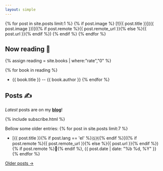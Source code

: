 ```yaml
---
layout: simple
---
```


{% for post in site.posts limit:1 %}
{% if post.image %}
[![{{ post.title }}]({{ post.image }})]({% if post.remote %}{{ post.remote_url }}{% else %}{{ post.url }}{% endif %})
{% endif %}
{% endfor %}

## Now reading 📖

{% assign reading = site.books | where:"rate","0" %}

{% for book in reading %}

- {{ book.title }} -- {{ book.author }}
  {% endfor %}

## Posts ✍️

_Latest_ posts are on my [__blog__](https://world.hey.com/tasos)!

{% include subscribe.html %}

Bellow some older entries:
{% for post in site.posts limit:7 %}

- [{{ post.title }}{% if post.lang == 'el' %}<span>🇬🇷</span>{% endif %}]({% if post.remote %}{{ post.remote_url }}{% else %}{{ post.url }}{% endif %}){% if post.remote %}🔗{% endif %}, <time datetime="{{ post.date | date_to_xmlschema }}">{{ post.date | date: "%b %d, %Y" }}</time>
  {% endfor %}

[Older posts →](/posts/)
